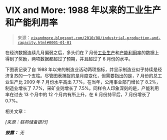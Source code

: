 <!--yml

分类：未分类

date: 2024-05-18 17:04:43

-->

# VIX and More: 1988 年以来的工业生产和产能利用率

> 来源：[`vixandmore.blogspot.com/2010/08/industrial-production-and-capacity.html#0001-01-01`](http://vixandmore.blogspot.com/2010/08/industrial-production-and-capacity.html#0001-01-01)

在经济数据连续几月偏弱之后，多头们在 7 月份[工业生产](http://vixandmore.blogspot.com/search/label/industrial%20production)和[产能利用率](http://vixandmore.blogspot.com/search/label/capacity%20utilization)的数据上得到了奖励，两项数据都超过了预期，并且超过了 6 月份的水平。

下图表记录了自 1988 年以来的制造业活动两项指标，并显示制造业似乎持续是经济复苏的一个支柱。尽管图表捕捉的是月度变化，但需要指出的是，7 月份的总工业生产比 2009 年 7 月份水平高出 7.7%，在当年，公用事业部门增长了 8.2%，制造业增长了 7.7%，采矿业则增长了 7.5%。同样令人印象深刻的是，产能利用率在过去 13 个月中的 12 个月内有所上升，在 6 月份持平后，7 月份增长了 0.7%。

相关文章：

*[来源：联邦储备银行]*

***披露：*** *无*

